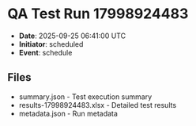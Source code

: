 # QA Test Run 17998924483

- **Date**: 2025-09-25 06:41:00 UTC
- **Initiator**: scheduled
- **Event**: schedule

## Files
- summary.json - Test execution summary
- results-17998924483.xlsx - Detailed test results
- metadata.json - Run metadata
